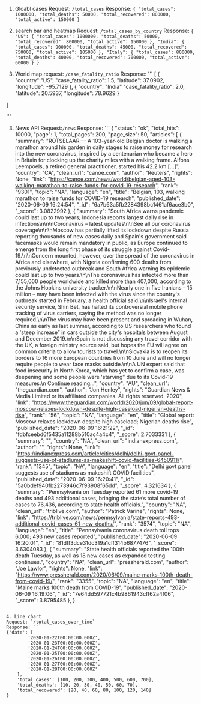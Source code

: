 1. Gloabl cases
Request: `/total_cases` 
Response: ```{
    "total_cases": 1000000,
    "total_deaths": 50000,
    "total_recovered": 800000,
    "total_active": 150000
}```

2. search bar and heatmap
Request: `/total_cases_by_country`
Response: ```{
    "US": {
        "total_cases": 1000000,
        "total_deaths": 50000,
        "total_recovered": 800000,
        "total_active": 150000
    },
    "India": {
        "total_cases": 900000,
        "total_deaths": 45000,
        "total_recovered": 750000,
        "total_active": 105000
    },
    "Italy": {
        "total_cases": 800000,
        "total_deaths": 40000,
        "total_recovered": 700000,
        "total_active": 60000
    }
}```

2. World map
request: `/case_fatality_ratio`
Response: '''
 [
     {
        "country":"US",
        "case_fatality_ratio": 1.5,
        "latitude": 37.0902,
        "longitude": -95.7129
    }, {
        "country": "India"
        "case_fatality_ratio": 2.0,
        "latitude": 20.5937,
        "longitude": 78.9629
    }
   
 ]

'''

3. News API
Request:`/news`
Response: ```
{
    "status": "ok",
    "total_hits": 10000,
    "page": 1,
    "total_pages": 200,
    "page_size": 50,
    "articles": [
        {
            "summary": "ROTSELAAR &#8212; A 103-year-old Belgian doctor is walking a marathon around his garden in daily stages to raise money for research into the new coronavirus, inspired by a centenarian who became a hero in Britain for clocking up the charity miles with a walking frame. Alfons Leempoels, a retired general practitioner, started his 42.2 km [&#8230;]",
            "country": "CA",
            "clean_url": "canoe.com",
            "author": "Reuters",
            "rights": None,
            "link": "https://canoe.com/news/world/belgian-aged-103-walking-marathon-to-raise-funds-for-covid-19-research",
            "rank": "9301",
            "topic": "NA",
            "language": "en",
            "title": "Belgian, 103, walking marathon to raise funds for COVID-19 research",
            "published_date": "2020-06-09 16:24:54",
            "_id": "6a7b63a5fb2284398bc1461af6ace3b0",
            "_score": 3.0822992
        },
        {
            "summary": "South Africa warns pandemic could last up to two years; Indonesia reports largest daily rise in infections\n\n\nCoronavirus – latest updates\n\nSee all our coronavirus coverage\n\n\nMoscow has partially lifted its lockdown despite Russia reporting thousands of new cases daily and Spain's government said facemasks would remain mandatory in public, as Europe continued to emerge from the long first phase of its struggle against Covid-19.\n\nConcern mounted, however, over the spread of the coronavirus in Africa and elsewhere, with Nigeria confirming 600 deaths from previously undetected outbreak and South Africa warning its epidemic could last up to two years.\n\nThe coronavirus has infected more than 7,155,000 people worldwide and killed more than 407,000, according to the Johns Hopkins university tracker.\n\nNearly one in five Iranians – 15 million – may have been infected with the virus since the country's outbreak started in February, a health official said.\n\nIsrael's internal security service, Shin Bet, has halted its controversial mobile phone tracking of virus carriers, saying the method was no longer required.\n\nThe virus may have been present and spreading in Wuhan, China as early as last summer, according to US researchers who found a 'steep increase” in cars outside the city's hospitals between August and December 2019.\n\nSpain is not discussing any travel corridor with the UK, a foreign ministry source said, but hopes the EU will agree on common criteria to allow tourists to travel.\n\nSlovakia is to reopen its borders to 16 more European countries from 10 June and will no longer require people to wear face masks outside.\n\nA UN expert said that food insecurity in North Korea, which has yet to confirm a case, was deepening and some people were 'starving” due to its Covid-19 measures.\n Continue reading...",
            "country": "AU",
            "clean_url": "theguardian.com",
            "author": "Jon Henley",
            "rights": "Guardian News &amp; Media Limited or its affiliated companies. All rights reserved. 2020",
            "link": "https://www.theguardian.com/world/2020/jun/09/global-report-moscow-relaxes-lockdown-despite-high-caseload-nigerian-deaths-rise",
            "rank": "56",
            "topic": "NA",
            "language": "en",
            "title": "Global report: Moscow relaxes lockdown despite high caseload; Nigerian deaths rise",
            "published_date": "2020-06-09 16:21:22",
            "_id": "fdbfceebd6f5435a11288b510ac4a4c4",
            "_score": 2.7033331
        },
        {
            "summary": "",
            "country": "NA",
            "clean_url": "indianexpress.com",
            "author": "",
            "rights": None,
            "link": "https://indianexpress.com/article/cities/delhi/delhi-govt-panel-suggests-use-of-stadiums-as-makeshift-covid-facilities-6450911/",
            "rank": "1345",
            "topic": "NA",
            "language": "en",
            "title": "Delhi govt panel suggests use of stadiums as makeshift COVID facilities",
            "published_date": "2020-06-09 16:20:41",
            "_id": "5a0bdef940fb2273946c7f93908f65dd",
            "_score": 4.321634
        },
        {
            "summary": "Pennsylvania on Tuesday reported 61 more covid-19 deaths and 493 additional cases, bringing the state’s total number of cases to 76,436, according to state health officials.",
            "country": "NA",
            "clean_url": "triblive.com",
            "author": "Patrick Varine",
            "rights": None,
            "link": "https://triblive.com/news/pennsylvania/state-reports-493-additional-covid-cases-61-new-deaths/",
            "rank": "3574",
            "topic": "NA",
            "language": "en",
            "title": "Pennsylvania coronavirus death toll tops 6,000; 493 new cases reported",
            "published_date": "2020-06-09 16:20:01",
            "_id": "81dff3dce31dc319a1cff314b6877476",
            "_score": 3.6304083
        },
        {
            "summary": "State health officials reported the 100th death Tuesday, as well as 18 new cases as expanded testing continues.",
            "country": "NA",
            "clean_url": "pressherald.com",
            "author": "Joe Lawlor",
            "rights": None,
            "link": "https://www.pressherald.com/2020/06/09/maine-marks-100th-death-from-covid-19/",
            "rank": "3355",
            "topic": "NA",
            "language": "en",
            "title": "Maine marks 100th death from COVID-19",
            "published_date": "2020-06-09 16:19:06",
            "_id": "7e64dd597721c4b9861943cff62a4f06",
            "_score": 3.8795485
        },
}

```

4. Line chart
Request: `/total_cases_over_time`
Response: ```
{'date': [
        '2020-01-22T00:00:00.000Z',
        '2020-01-23T00:00:00.000Z',
        '2020-01-24T00:00:00.000Z',
        '2020-01-25T00:00:00.000Z',
        '2020-01-26T00:00:00.000Z',
        '2020-01-27T00:00:00.000Z',
        '2020-01-28T00:00:00.000Z'
    ],
    'total_cases': [100, 200, 300, 400, 500, 600, 700],
    'total_deaths': [10, 20, 30, 40, 50, 60, 70],
    'total_recovered': [20, 40, 60, 80, 100, 120, 140]
}
```